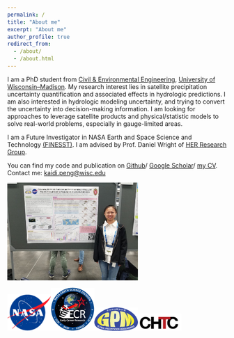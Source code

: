 ```yaml
---
permalink: /
title: "About me"
excerpt: "About me"
author_profile: true
redirect_from: 
  - /about/
  - /about.html
---
```


I am a PhD student from [Civil & Environmental Engineering](https://engineering.wisc.edu/departments/civil-environmental-engineering/), [University of Wisconsin–Madison](https://www.wisc.edu/). My research interest lies in satellite precipitation uncertainty quantification and associated effects in hydrologic predictions. I am also interested in hydrologic modeling uncertainty, and trying to convert the uncertainty into decision-making information. I am looking for approaches to leverage satellite products and physical/statistic models to solve real-world problems, especially in gauge-limited areas. 

I am a Future Investigator in NASA Earth and Space Science and Technology [(FINESST)](https://science.nasa.gov/earth-science/early-career-opportunities). I am advised by Prof. Daniel Wright of [HER Research Group](https://her.cee.wisc.edu/).

You can find my code and publication on
[Github](https://github.com/KaidiWisc)/
[Google Scholar](https://scholar.google.com/citations?hl=en&user=JKfgQ3gAAAAJ)/
[my CV](https://docs.google.com/document/d/1qmO_HtZp5HY9AUtcXic8B_frZ4py61jZ/edit?usp=sharing&ouid=113246705528556769200&rtpof=true&sd=true).
Contact me: kaidi.peng@wisc.edu

<img src='/images/conf.me.1.png' width='300px'>

<img src='/images/NASA.png' width='100px'><img src='/images/ECR.png' width='100px'><img src='/images/GPM.png' width='100px'><img src='/images/CHTC.png' width='100px'>
